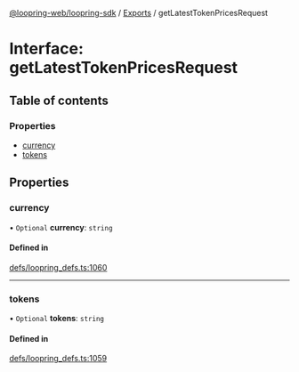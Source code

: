 [@loopring-web/loopring-sdk](../README.md) / [Exports](../modules.md) / getLatestTokenPricesRequest

# Interface: getLatestTokenPricesRequest

## Table of contents

### Properties

- [currency](getLatestTokenPricesRequest.md#currency)
- [tokens](getLatestTokenPricesRequest.md#tokens)

## Properties

### currency

• `Optional` **currency**: `string`

#### Defined in

[defs/loopring_defs.ts:1060](https://github.com/Loopring/loopring_sdk/blob/02976c9/src/defs/loopring_defs.ts#L1060)

___

### tokens

• `Optional` **tokens**: `string`

#### Defined in

[defs/loopring_defs.ts:1059](https://github.com/Loopring/loopring_sdk/blob/02976c9/src/defs/loopring_defs.ts#L1059)
